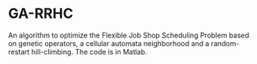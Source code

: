 # GA-RRHC
An algorithm to optimize the Flexible Job Shop Scheduling Problem based on genetic operators, a cellular automata neighborhood and a random-restart hill-climbing. The code is in Matlab.
